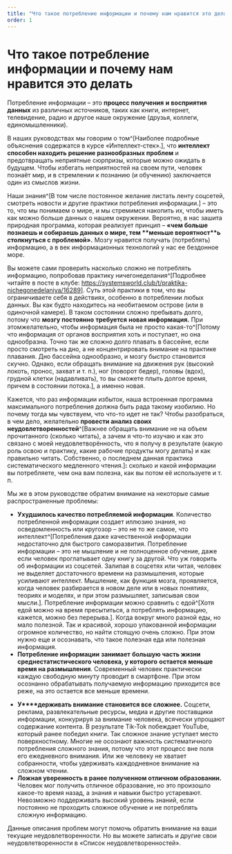 ```yaml
---
title: "Что такое потребление информации и почему нам нравится это делать"
order: 1
---
```


# Что такое потребление информации и почему нам нравится это делать

Потребление информации – это **процесс получения** **и** **восприятия** **данных** из различных источников, таких как книги, интернет, телевидение, радио и другое наше окружение (друзья, коллеги, единомышленники).

В наших руководствах мы говорим о том^[Наиболее подробные объяснения содержатся в курсе «Интеллект-стек».], что **интеллект способен находить решение разнообразных проблем** и предотвращать неприятные сюрпризы, которые можно ожидать в будущем. Чтобы избегать неприятностей на своем пути, человек познаёт мир, и в стремлении к познанию (и обучению) заключается один из смыслов жизни.

Наши знания^[В том числе постоянное желание листать ленту соцсетей, смотреть новости и другие практики потребления информации.] – это то, что мы понимаем о мире, и мы стремимся накопить их, чтобы иметь как можно больше данных о нашем окружении. Вероятно, в нас зашита природная программа, которая реализует принцип – **«****чем** **больше познаешь и собираешь данных о мире,** **тем** **меньше вероятност****ь** **столкнуться с проблемой».** Мозгу нравится получать (потреблять) информацию, а в век информационных технологий у нас ее бездонное море.

Вы можете сами проверить насколько сложно не потреблять информацию, попробовав практику ничегонеделания^[Подробнее читайте в посте в клубе: <https://systemsworld.club/t/praktika-nichegonedelaniya/16289>]. Суть этой практики в том, что вы ограничиваете себя в действиях, особенно в потреблении любых данных. Вы как будто находитесь на необитаемом острове (или в одиночной камере). В таком состоянии сложно пребывать долго, потому что **мозгу постоянно** **требуется** **новая информация.** При этомжелательно, чтобы информация была не просто какая-то^[Потому что информация от органов восприятия хоть и поступает, но она однообразна. Точно так же сложно долго плавать в бассейне, если просто смотреть на дно, а не концентрировать внимание на практике плавания. Дно бассейна однообразно, и мозгу быстро становится скучно. Однако, если обращать внимание на движения рук (высокий локоть, пронос, захват и т. п.), ног (поворот бедер), головы (вдох), грудной клетки (надавливать), то вы сможете плыть долгое время, причем в состоянии потока.], а именно новая.

Кажется, что раз информации избыток, наша встроенная программа максимального потребления должна быть рада такому изобилию. Но почему тогда мы чувствуем, что что-то идет не так? Чтобы разобраться, в чем дело, желательно **провести анализ своих неудовлетворенностей**^[Важнее обращать внимание не на объем прочитанного (сколько читать), а зачем я что-то изучаю и как это связано с моей неудовлетворённость, что я получу в результате (какую роль освою и практику, какие рабочие продукты могу делать) и как правильно читать. Собственно, о последнем данная практика систематического медленного чтения.]**:** сколько и какой информации вы потребляете, чем она вам полезна, как вы потом её используете и т. п.

Мы же в этом руководстве обратим внимание на некоторые самые распространенные проблемы:

* **Ухудшилось качество потребляемой информации**. Количество потребленной информации создает иллюзию знания, но осведомленность или кругозор – это не то же самое, что интеллект^[Потребления даже качественной информации недостаточно для быстрого саморазвития. Потребление информации – это не мышление и не полноценное обучение, даже если человек проглатывает одну книгу за другой. Что уж говорить об информации из соцсетей. Залипая в соцсетях или читая, человек не выделяет достаточного времени на размышления, которые усиливают интеллект. Мышление, как функция мозга, проявляется, когда человек разбирается в новом деле или в новых понятиях, теориях и моделях, и при этом размышляет, записывая свои мысли.]. Потребление информации можно сравнить с едой^[Хотя едой можно на время пресытиться, а потреблять информацию, кажется, можно без перерыва.]. Когда вокруг много разной еды, но мало полезной. Так и красивой, хорошо упакованной информации огромное количество, но найти стоящую очень сложно. При этом нужно еще и осознавать, что такое полезная еда или полезная информация.
* **Потребление информации** **занимает** **большую часть жизни среднестатистического человека, у которого** **остается** **меньше время на размышления**. Современный человек практически каждую свободную минуту проводит в смартфоне. При этом осознанно обрабатывать получаемую информацию приходится все реже, на это остается все меньше времени.

+ **У****держивать внимание становится все сложнее.** Соцсети, реклама, развлекательные ресурсы, медиа и другие поставщики информации, конкурируя за внимание человека, всячески упрощают содержание контента. В результате Tik-Tok побеждает YouTube, который ранее победил книги. Так сложное знание уступает место поверхностному. Многие не осознают важность систематичного потребления сложного знания, потому что этот процесс вне поля его ежедневного внимания. Или же человеку не хватает собранности, чтобы удерживать каждодневное внимание на сложном чтении.
+ **Ложная уверенность в ранее полученном отличном образовании.** Человек мог получить отличное образование, но это произошло какое-то время назад, а знания и навыки быстро устаревают. Невозможно поддерживать высокий уровень знаний, если постоянно не проходить сложное обучение и не потреблять сложную информацию.

Данные описания проблем могут помочь обратить внимание на ваши текущие неудовлетворенности. Но вы можете записать и другие свои неудовлетворенности в «Список неудовлетворенностей».